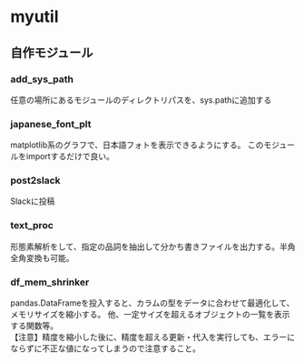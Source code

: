 # myutil
## 自作モジュール

### add_sys_path
任意の場所にあるモジュールのディレクトリパスを、sys.pathに追加する

### japanese_font_plt
matplotlib系のグラフで、日本語フォトを表示できるようにする。
このモジュールをimportするだけで良い。

### post2slack
Slackに投稿

### text_proc
形態素解析をして、指定の品詞を抽出して分かち書きファイルを出力する。半角全角変換も可能。

### df_mem_shrinker
pandas.DataFrameを投入すると、カラムの型をデータに合わせて最適化して、メモリサイズを縮小する。
他、一定サイズを超えるオブジェクトの一覧を表示する関数等。  
【注意】精度を縮小した後に、精度を超える更新・代入を実行しても、エラーにならずに不正な値になってしまうので注意すること。
